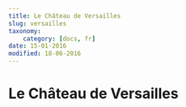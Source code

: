 ```yaml
---
title: Le Château de Versailles
slug: versailles
taxonomy:
    category: [docs, fr]
date: 15-01-2016
modified: 18-06-2016
---
```


# Le Château de Versailles